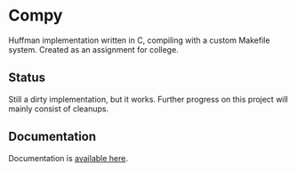 # Compy
Huffman implementation written in C, compiling with a custom Makefile system. Created as an assignment for college.

## Status
Still a dirty implementation, but it works. Further progress on this project will mainly consist of cleanups.

## Documentation
Documentation is [available here](https://icecubetray.github.io/compy/docs).
